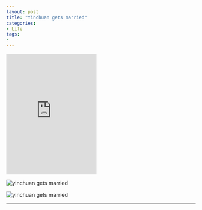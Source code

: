 ```yaml
---
layout: post
title: "Yinchuan gets married"
categories:
- Life
tags:
-
---
```


<iframe src="https://onedrive.live.com/embed?cid=0769DCB84E94551A&resid=769DCB84E94551A%2167630&authkey=ALosvuMZQwfPI1g" width="240" height="320" frameborder="0" scrolling="no"></iframe>

![yinchuan gets married](/assets/f2)

![yinchuan gets married](/assets/f3)

---